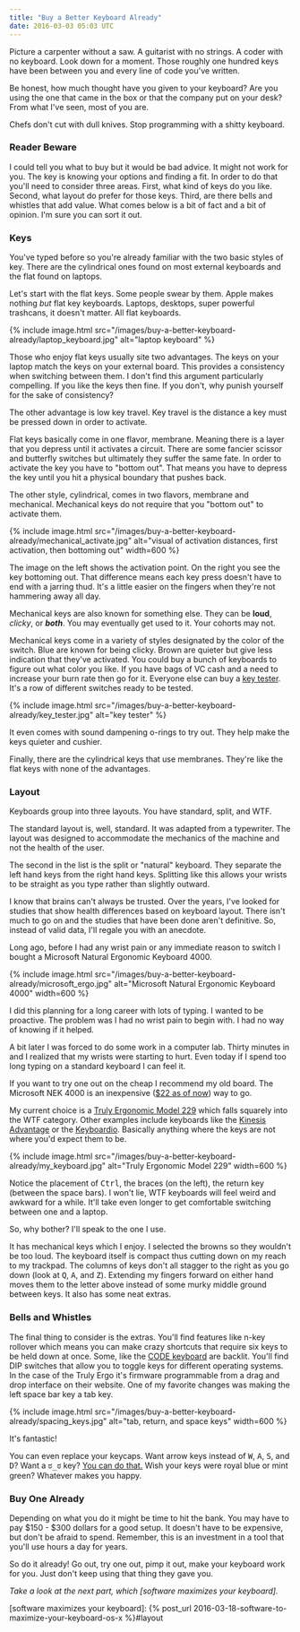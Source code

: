 ```yaml
---
title: "Buy a Better Keyboard Already"
date: 2016-03-03 05:03 UTC
---
```


Picture a carpenter without a saw.
A guitarist with no strings.
A coder with no keyboard.
Look down for a moment.
Those roughly one hundred keys have been between you and every line of code you've written.

Be honest, how much thought have you given to your keyboard?
Are you using the one that came in the box or that the company put on your desk?
From what I've seen, most of you are.

Chefs don't cut with dull knives.
Stop programming with a shitty keyboard.

<!--more-->

### Reader Beware

I could tell you what to buy but it would be bad advice.
It might not work for you.
The key is knowing your options and finding a fit.
In order to do that you'll need to consider three areas.
First, what kind of keys do you like.
Second, what layout do prefer for those keys.
Third, are there bells and whistles that add value.
What comes below is a bit of fact and a bit of opinion.
I'm sure you can sort it out.

### Keys

You've typed before so you're already familiar with the two basic styles of key.
There are the cylindrical ones found on most external keyboards and the flat found on laptops.

Let's start with the flat keys.
Some people swear by them.
Apple makes nothing *but* flat key keyboards.
Laptops, desktops, super powerful trashcans, it doesn't matter.
All flat keyboards.

{% include image.html src="/images/buy-a-better-keyboard-already/laptop_keyboard.jpg" alt="laptop keyboard" %}

Those who enjoy flat keys usually site two advantages.
The keys on your laptop match the keys on your external board.
This provides a consistency when switching between them.
I don't find this argument particularly compelling.
If you like the keys then fine.
If you don't, why punish yourself for the sake of consistency?

The other advantage is low key travel.
Key travel is the distance a key must be pressed down in order to activate.

Flat keys basically come in one flavor, membrane.
Meaning there is a layer that you depress until it activates a circuit.
There are some fancier scissor and butterfly switches but ultimately they suffer the same fate.
In order to activate the key you have to "bottom out".
That means you have to depress the key until you hit a physical boundary that pushes back.

The other style, cylindrical, comes in two flavors, membrane and mechanical.
Mechanical keys do not require that you "bottom out" to activate them.

{% include image.html src="/images/buy-a-better-keyboard-already/mechanical_activate.jpg" alt="visual of activation distances, first activation, then bottoming out" width=600 %}

The image on the left shows the activation point.
On the right you see the key bottoming out.
That difference means each key press doesn't have to end with a jarring thud.
It's a little easier on the fingers when they're not hammering away all day.

Mechanical keys are also known for something else.
They can be **loud**, *clicky*, or ***both***.
You may eventually get used to it.
Your cohorts may not.

Mechanical keys come in a variety of styles designated by the color of the switch.
Blue are known for being clicky.
Brown are quieter but give less indication that they've activated.
You could buy a bunch of keyboards to figure out what color you like.
If you have bags of VC cash and a need to increase your burn rate then go for it.
Everyone else can buy a [key tester].
It's a row of different switches ready to be tested.

{% include image.html src="/images/buy-a-better-keyboard-already/key_tester.jpg" alt="key tester" %}

It even comes with sound dampening o-rings to try out.
They help make the keys quieter and cushier.

Finally, there are the cylindrical keys that use membranes.
They're like the flat keys with none of the advantages.

### Layout

Keyboards group into three layouts.
You have standard, split, and WTF.

The standard layout is, well, standard.
It was adapted from a typewriter.
The layout was designed to accommodate the mechanics of the machine and not the health of the user.

The second in the list is the split or "natural" keyboard.
They separate the left hand keys from the right hand keys.
Splitting like this allows your wrists to be straight as you type rather than slightly outward.

I know that brains can't always be trusted.
Over the years, I've looked for studies that show health differences based on keyboard layout.
There isn't much to go on and the studies that have been done aren't definitive.
So, instead of valid data, I'll regale you with an anecdote.

Long ago, before I had any wrist pain or any immediate reason to switch I bought a Microsoft Natural Ergonomic Keyboard 4000.

{% include image.html src="/images/buy-a-better-keyboard-already/microsoft_ergo.jpg" alt="Microsoft Natural Ergonomic Keyboard 4000" width=600 %}

I did this planning for a long career with lots of typing.
I wanted to be proactive.
The problem was I had no wrist pain to begin with.
I had no way of knowing if it helped.

A bit later I was forced to do some work in a computer lab.
Thirty minutes in and I realized that my wrists were starting to hurt.
Even today if I spend too long typing on a standard keyboard I can feel it.

If you want to try one out on the cheap I recommend my old board.
The Microsoft NEK 4000 is an inexpensive ([$22 as of now]) way to go.

My current choice is a [Truly Ergonomic Model 229] which falls squarely into the WTF category.
Other examples include keyboards like the [Kinesis Advantage] or the [Keyboardio].
Basically anything where the keys are not where you'd expect them to be.

{% include image.html src="/images/buy-a-better-keyboard-already/my_keyboard.jpg" alt="Truly Ergonomic Model 229" width=600 %}

Notice the placement of <kbd>Ctrl</kbd>, the braces (on the left), the return key (between the space bars).
I won't lie, WTF keyboards will feel weird and awkward for a while.
It'll take even longer to get comfortable switching between one and a laptop.

So, why bother?
I'll speak to the one I use.

It has mechanical keys which I enjoy.
I selected the browns so they wouldn't be too loud.
The keyboard itself is compact thus cutting down on my reach to my trackpad.
The columns of keys don't all stagger to the right as you go down (look at <kbd>Q</kbd>, <kbd>A</kbd>, and <kbd>Z</kbd>).
Extending my fingers forward on either hand moves them to the letter above instead of some murky middle ground between keys.
It also has some neat extras.

### Bells and Whistles

The final thing to consider is the extras.
You'll find features like n-key rollover which means you can make crazy shortcuts that require six keys to be held down at once.
Some, like the [CODE keyboard] are backlit.
You'll find DIP switches that allow you to toggle keys for different operating systems.
In the case of the Truly Ergo it's firmware programmable from a drag and drop interface on their website.
One of my favorite changes was making the left space bar key a tab key.

{% include image.html src="/images/buy-a-better-keyboard-already/spacing_keys.jpg" alt="tab, return, and space keys" width=600 %}

It's fantastic!

You can even replace your keycaps.
Want arrow keys instead of <kbd>W</kbd>, <kbd>A</kbd>, <kbd>S</kbd>, and <kbd>D</kbd>?
Want a <kbd>ಠ_ಠ</kbd> key?
[You can do that.]
Wish your keys were royal blue or mint green?
Whatever makes you happy.

### Buy One Already

Depending on what you do it might be time to hit the bank.
You may have to pay $150 - $300 dollars for a good setup.
It doesn't have to be expensive, but don't be afraid to spend.
Remember, this is an investment in a tool that you'll use hours a day for years.

So do it already!
Go out, try one out, pimp it out, make your keyboard work for you.
Just don't keep using that thing they gave you.

*Take a look at the next part, which [software maximizes your keyboard].*

[key tester]: http://amzn.com/B00AZQKCD4
[Truly Ergonomic Model 229]: https://www.trulyergonomic.com/store/truly-ergonomic-mechanical-keyboard-soft-tactile-kailh-cherry-mx-compatible-brown-keyswitches-229-english
[Kinesis Advantage]: https://www.kinesis-ergo.com/shop/advantage-for-pc-mac/
[Keyboardio]: http://shop.keyboard.io/
[$22 as of now]: http://amzn.com/B000A6PPOK
[Code keyboard]: https://codekeyboards.com/
[You can do that.]: http://www.wasdkeyboards.com/index.php/products/printed-keycap-singles/lod-cherry-mx-keycap.html
[software maximizes your keyboard]: {% post_url 2016-03-18-software-to-maximize-your-keyboard-os-x %}#layout
